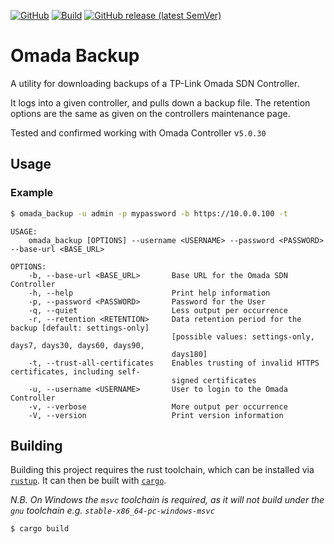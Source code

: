 [![GitHub](https://img.shields.io/github/license/jacobmillward/omada_backup?label=License)](https://github.com/JacobMillward/omada_backup/blob/main/LICENSE)
[![Build](https://github.com/JacobMillward/omada_backup/actions/workflows/build.yml/badge.svg)](https://github.com/JacobMillward/omada_backup/actions/workflows/build.yml) 
[![GitHub release (latest SemVer)](https://img.shields.io/github/v/release/jacobmillward/omada_backup?label=Release)](https://github.com/JacobMillward/omada_backup/releases/latest)

# Omada Backup

A utility for downloading backups of a TP-Link Omada SDN Controller.

It logs into a given controller, and pulls down a backup file. The retention options are the same as given on the controllers maintenance page.

Tested and confirmed working with Omada Controller v`5.0.30`

## Usage
### Example
```sh
$ omada_backup -u admin -p mypassword -b https://10.0.0.100 -t
```
```
USAGE:
    omada_backup [OPTIONS] --username <USERNAME> --password <PASSWORD> --base-url <BASE_URL>

OPTIONS:
    -b, --base-url <BASE_URL>       Base URL for the Omada SDN Controller
    -h, --help                      Print help information
    -p, --password <PASSWORD>       Password for the User
    -q, --quiet                     Less output per occurrence
    -r, --retention <RETENTION>     Data retention period for the backup [default: settings-only]
                                    [possible values: settings-only, days7, days30, days60, days90,
                                    days180]
    -t, --trust-all-certificates    Enables trusting of invalid HTTPS certificates, including self-
                                    signed certificates
    -u, --username <USERNAME>       User to login to the Omada Controller
    -v, --verbose                   More output per occurrence
    -V, --version                   Print version information
```

## Building

Building this project requires the rust toolchain, which can be installed via [`rustup`](https://rustup.rs/). It can then be built with [`cargo`](https://doc.rust-lang.org/cargo/).

_N.B. On Windows the `msvc` toolchain is required, as it will not build under the `gnu` toolchain e.g. `stable-x86_64-pc-windows-msvc`_

```sh
$ cargo build
```

